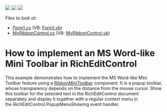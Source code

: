 <!-- default badges list -->
![](https://img.shields.io/endpoint?url=https://codecentral.devexpress.com/api/v1/VersionRange/128610409/14.2.4%2B)
[![](https://img.shields.io/badge/Open_in_DevExpress_Support_Center-FF7200?style=flat-square&logo=DevExpress&logoColor=white)](https://supportcenter.devexpress.com/ticket/details/T157245)
[![](https://img.shields.io/badge/📖_How_to_use_DevExpress_Examples-e9f6fc?style=flat-square)](https://docs.devexpress.com/GeneralInformation/403183)
<!-- default badges end -->
<!-- default file list -->
*Files to look at*:

* [Form1.cs](./CS/RTFRibbonMini/Form1.cs) (VB: [Form1.vb](./VB/RTFRibbonMini/Form1.vb))
* [MyRibbonControl.cs](./CS/RTFRibbonMini/MyRibbonControl.cs) (VB: [MyRibbonControl.vb](./VB/RTFRibbonMini/MyRibbonControl.vb))
<!-- default file list end -->
# How to implement an MS Word-like Mini Toolbar in RichEditControl


<p>This example demonstrates how to implement the MS Word-like Mini Toolbar feature using a <a href="https://documentation.devexpress.com/#WindowsForms/clsDevExpressXtraBarsRibbonRibbonMiniToolbartopic">RibbonMiniToolbar</a> component. It is a popup toolbar, whose transparency depends on the distance from the mouse cursor. Show this toolbar for the selected text in the RichEditControl document separately and display it together with a regular context menu in the RichEditControl.PopupMenuShowing event handler. </p>

<br/>


